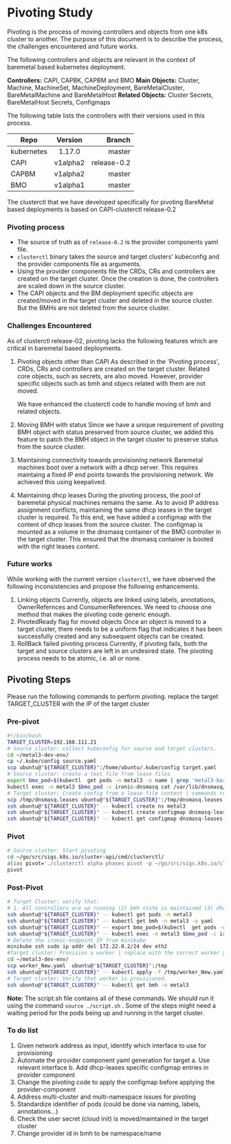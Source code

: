 # Pivoting Study
Pivoting is the process of moving controllers and objects from one k8s cluster to another. The purpose of this document is to describe the process, the challenges encountered and future works.

The following controllers and objects are relevant in the context of baremetal based kubernetes deployment.

**Controllers:** CAPI, CAPBK, CAPBM and BMO
**Main Objects:** Cluster, Machine, MachineSet, MachineDeployment, 
BareMetalCluster, BareMetalMachine and BareMetalHost
**Related Objects:** Cluster Secrets, BareMetalHost Secrets, Configmaps

 The following table lists the controllers with their versions used in this process.

| Repo        | Version           | Branch  |
| ------------- |:-------------:| -----:|
| kubernetes      | 1.17.0 | master |
| CAPI      | v1alpha2      |   release-0.2 |
| CAPBM |    v1alpha2      |   master |
| BMO |    v1alpha1      |   master |

The clusterctl that we have developed specifically for pivoting BareMetal based deployments is based on CAPI-clusterctl release-0.2

### Pivoting process

- The source of truth as of ```release-0.2``` is the provider components yaml file. 
- ```clusterctl``` binary takes the source and target clusters' kubeconfig and the provider components file as arguments.
- Using the provider components file the CRDs, CRs and controllers are created on the target cluster. Once the creation is done, the controllers are scaled down in the source cluster.
- The CAPI objects and the BM deployment specific objects are created/moved in the target cluster and deleted in the source cluster. But the BMHs are not deleted from the source cluster.

### Challenges Encountered 
As of clusterctl release-02, pivoting lacks the following features which are critical in baremetal based deployments.

1. Pivoting objects other than CAPI
   As described in the 'Pivoting process', CRDs, CRs and controllers are created on the target cluster. Related core objects, such as secrets, are also moved. However, provider specific objects such as bmh and objecs related with them are not moved. 

   We have enhanced the clusterctl code to handle moving of bmh and related objects.

2. Moving BMH with status
   Since we have a unique requirement of pivoting BMH object with status preserved from source cluster, we added this feature to patch the BMH object in the target cluster to preserve status from the source cluster. 

3. Maintaining connectivity towards provisioning network
   Baremetal machines boot over a network with a dhcp server. This requires maintaing a fixed IP end points towards the provisioning network. We achieved this using keepalived. 

4. Maintaining dhcp leases 
   During the pivoting process, the pool of baremetal physical machines remains the same. As to avoid IP address assignment conflicts,  maintaining the same dhcp leases in the target cluster is required.
   To this end, we have added a configmap with the content of dhcp leases from the source cluster. The configmap is mounted as a volume in the dnsmasq container of the BMO controller in the target cluster. This ensured that the dnsmasq container is booted with the right leases content.

### Future works
While working with the current version ```clusterctl```, we have observed the following inconsistencies and propose the following enhancements.

1. Linking objects
   Currently, objects are linked using labels, annotations, OwnerRefernces and ConsumerReferences. We need to choose one method that makes the pivoting code generic enough.
2. PivotedReady flag for moved objects
   Once an object is moved to a target cluster, there needs to be a uniform flag that indicates it has been successfully created and any subsequent objects can be created. 
3. RollBack failed pivoting process
   Currently, if pivoting fails, both the target and source clusters are left in an undesired state. The pivoting process needs to be atomic, i.e. all or none.

## Pivoting Steps
Please run the following commands to perform pivoting.
replace the target TARGET_CLUSTER with the IP of the target cluster

### Pre-pivot
```bash
#!/bin/bash
TARGET_CLUSTER=192.168.111.21
# Source cluster: collect kubeconfig for source and target clusters.
cd ~/metal3-dev-env/
cp ~/.kube/config source.yaml
scp ubuntu@"${TARGET_CLUSTER}":/home/ubuntu/.kube/config target.yaml
# Source cluster: create a text file from lease files
export bmo_pod=$(kubectl  get pods -n metal3 -o name | grep 'metal3-baremetal-operator' | cut -f2 -d'/')
kubectl exec -n metal3 $bmo_pod -c ironic-dnsmasq cat /var/lib/dnsmasq/dnsmasq.leases > /tmp/dnsmasq.leases
# Target cluster: Create config from a lease file content | commands run on the source cluster remotely.
scp /tmp/dnsmasq.leases ubuntu@"${TARGET_CLUSTER}":/tmp/dnsmasq.leases
ssh ubuntu@"${TARGET_CLUSTER}" -- kubectl create ns metal3
ssh ubuntu@"${TARGET_CLUSTER}" -- kubectl create configmap dnsmasq-leases-configmap --from-file=dnsmasq.leases=/tmp/dnsmasq.leases -n metal3
ssh ubuntu@"${TARGET_CLUSTER}" -- kubectl get configmap dnsmasq-leases-configmap -o yaml -n metal3
```
### Pivot

```bash
# Source cluster: Start pivoting
cd ~/go/src/sigs.k8s.io/cluster-api/cmd/clusterctl/
alias pivot='./clusterctl alpha phases pivot -p ~/go/src/sigs.k8s.io/cluster-api/provider-components-target.yaml  -s ~/metal3-dev-env/source.yaml -t ~/metal3-dev-env/target.yaml -v 5'
pivot
```

### Post-Pivot
```bash
# Target Cluster: verify that:
# 1. All controllers are up running (2) bmh state is maintained (3) dhcp leases are loaded correctly.
ssh ubuntu@"${TARGET_CLUSTER}" -- kubectl get pods -n metal3
ssh ubuntu@"${TARGET_CLUSTER}" -- kubectl get bmh -n metal3 -o yaml
ssh ubuntu@"${TARGET_CLUSTER}" -- export bmo_pod=$(kubectl  get pods -n metal3 -o name | grep 'metal3-baremetal-operator' | cut -f2 -d'/')
ssh ubuntu@"${TARGET_CLUSTER}" -- kubectl exec -n metal3 $bmo_pod -c ironic-dnsmasq cat /var/lib/dnsmasq/dnsmasq.leases
# Delete the ironic-endpoint IP from minikube
minikube ssh sudo ip addr del 172.22.0.2/24 dev eth2
#Target cluster: Provision a worker | replace with the correct worker yaml file.
cd ~/metal3-dev-env/
scp worker_New.yaml  ubuntu@"${TARGET_CLUSTER}":/tmp
ssh ubuntu@"${TARGET_CLUSTER}" -- kubectl apply -f /tmp/worker_New.yaml -n metal3
# Target cluster: Verify that worker is provisioned.
ssh ubuntu@"${TARGET_CLUSTER}" -- kubectl get bmh -n metal3

```

**Note:** The script.sh file contains all of these commands. We should run it using the command ```source ./script.sh``` . Some of the steps might need a waiting period for the pods being up and running in the target cluster.

### To do list

1. Given network address as input, identify which interface to use for provisioning
2. Automate the provider component yaml generation for target
    a. Use relevant interface
    b. Add dhcp-leases specific configmap entries in provider component
3. Change the pivoting code to apply the configmap before applying the provider-component
4. Address multi-cluster and multi-namespace issues for pivoting
5. Standardize identifier of pods (could be done via naming, labels, annotations...)
6. Check the user secret (cloud init) is moved/maintained in the target cluster
7. Change provider id in bmh to be namespace/name
